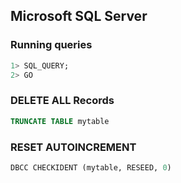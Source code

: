 ## Microsoft SQL Server

### Running queries

```sql
1> SQL_QUERY;
2> GO
```

### DELETE ALL Records

```sql
TRUNCATE TABLE mytable
```

### RESET AUTOINCREMENT

```sql
DBCC CHECKIDENT (mytable, RESEED, 0)
```

